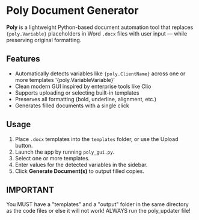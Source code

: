 # Poly Document Generator

**Poly** is a lightweight Python-based document automation tool that replaces `{poly.Variable}` placeholders in Word `.docx` files with user input — while preserving original formatting.

## Features

- Automatically detects variables like `{poly.ClientName}` across one or more templates
            '{poly.VariableVariable}'
- Clean modern GUI inspired by enterprise tools like Clio
- Supports uploading or selecting built-in templates
- Preserves all formatting (bold, underline, alignment, etc.)
- Generates filled documents with a single click

## Usage

1. Place `.docx` templates into the `templates` folder, or use the Upload button.
2. Launch the app by running `poly_gui.py`.
3. Select one or more templates.
4. Enter values for the detected variables in the sidebar.
5. Click **Generate Document(s)** to output filled copies.


## IMPORTANT
You MUST have a "templates" and a "output" folder in the same directory as the code files or else it will not work! 
ALWAYS run the poly_updater file!
